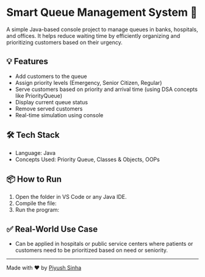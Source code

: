 # Smart Queue Management System 🚦

A simple Java-based console project to manage queues in banks, hospitals, and offices. It helps reduce waiting time by efficiently organizing and prioritizing customers based on their urgency.

## 💡 Features

- Add customers to the queue
- Assign priority levels (Emergency, Senior Citizen, Regular)
- Serve customers based on priority and arrival time (using DSA concepts like PriorityQueue)
- Display current queue status
- Remove served customers
- Real-time simulation using console

## 🛠️ Tech Stack

- Language: Java
- Concepts Used: Priority Queue, Classes & Objects, OOPs

## 📦 How to Run

1. Open the folder in VS Code or any Java IDE.
2. Compile the file:
3. Run the program:


## ✅ Real-World Use Case

- Can be applied in hospitals or public service centers where patients or customers need to be prioritized based on need or seniority.

---

Made with ❤️ by [Piyush Sinha](https://github.com/piyushsinha12)
